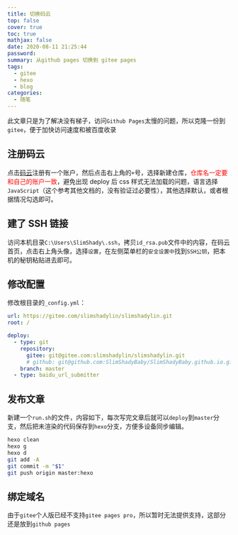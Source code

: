 ```yaml
---
title: 切换码云
top: false
cover: true
toc: true
mathjax: false
date: 2020-08-11 21:25:44
password:
summary: 从github pages 切换到 gitee pages
tags:
  - gitee
  - hexo
  - blog
categories:
  - 随笔
---
```


此文章只是为了解决没有梯子，访问`Github Pages`太慢的问题，所以克隆一份到`gitee`，便于加快访问速度和被百度收录

## 注册码云

点击[码云](https://gitee.com/)注册有一个账户，然后点击右上角的`+`号，选择新建仓库，<font face="黑体" color=red>仓库名一定要和自己的账户一致</font>，避免出现 deploy 后 css 样式无法加载的问题，语言选择`JavaScript`（这个参考其他文档的，没有验证过必要性），其他选择默认，或者根据情况勾选即可。

## 建了 SSH 链接

访问本机目录`C:\Users\SlimShady\.ssh`，拷贝`id_rsa.pub`文件中的内容，在码云首页，点击右上角头像，选择`设置`，在左侧菜单栏的`安全设置中`找到`SSH公钥`，把本机的秘钥粘贴进去即可。

## 修改配置

修改根目录的`_config.yml`：

```yml
url: https://gitee.com/slimshadylin/slimshadylin.git
root: /

deploy:
  - type: git
    repository:
      gitee: git@gitee.com:slimshadylin/slimshadylin.git
      # github: git@github.com:SlimShadyBaby/SlimShadyBaby.github.io.git
    branch: master
  - type: baidu_url_submitter
```

## 发布文章

新建一个`run.sh`的文件，内容如下，每次写完文章后就可以`deploy`到`master`分支，然后把未渲染的代码保存到`hexo`分支，方便多设备同步编辑。

```bash
hexo clean
hexo g
hexo d
git add -A
git commit -m "$1"
git push origin master:hexo
```

## 绑定域名

由于`gitee`个人版已经不支持`gitee pages pro`，所以暂时无法提供支持，这部分还是放到`github pages`
